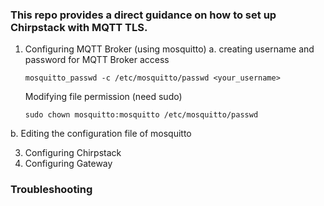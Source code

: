 
### This repo provides a direct guidance on how to set up Chirpstack with MQTT TLS. 

1. Configuring MQTT Broker (using mosquitto)
a. creating username and password for MQTT Broker access
      ```
      mosquitto_passwd -c /etc/mosquitto/passwd <your_username>
      ```
      Modifying file permission (need sudo)
      ```
      sudo chown mosquitto:mosquitto /etc/mosquitto/passwd
      ```
      
b. Editing the configuration file of mosquitto
   
3. Configuring Chirpstack
4. Configuring Gateway

### Troubleshooting
